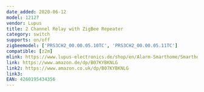 ```yaml
---
date_added: 2020-06-12
model: 12127
vendor: Lupus
title: 2 Channel Relay with ZigBee Repeater
category: switch
supports: on/off
zigbeemodel: ['PRS3CH2_00.00.05.10TC', 'PRS3CH2_00.00.05.11TC']
compatible: [z2m]
mlink: https://www.lupus-electronics.de/shop/en/Alarm-Smarthome/Smarthome-Home-Automation/LUPUS-2-Channel-Relay-with-ZigBee-Repeater-p.html
link: https://www.amazon.de/dp/B07KYBKNLG
link2: https://www.amazon.co.uk/dp/B07KYBKNLG
link3: 
EAN: 4260195434356
---
```

